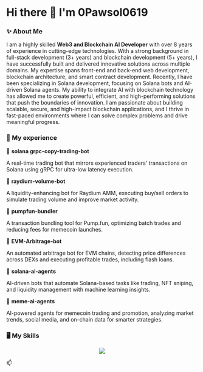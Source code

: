 # Hi there 👋 I'm 0Pawsol0619


### ✨ About Me

I am a highly skilled **Web3 and Blockchain AI Developer** with over 8 years of experience in cutting-edge technologies. With a strong background in full-stack development (3+ years) and blockchain development (5+ years), I have successfully built and delivered innovative solutions across multiple domains.
My expertise spans front-end and back-end web development, blockchain architecture, and smart contract development. Recently, I have been specializing in Solana development, focusing on Solana bots and AI-driven Solana agents. My ability to integrate AI with blockchain technology has allowed me to create powerful, efficient, and high-performing solutions that push the boundaries of innovation.
I am passionate about building scalable, secure, and high-impact blockchain applications, and I thrive in fast-paced environments where I can solve complex problems and drive meaningful progress.


### 👣 My experience

💠 __solana grpc-copy-trading-bot__

A real-time trading bot that mirrors experienced traders' transactions on Solana using gRPC for ultra-low latency execution.

💠 __raydium-volume-bot__

A liquidity-enhancing bot for Raydium AMM, executing buy/sell orders to simulate trading volume and improve market activity.

💠 __pumpfun-bundler__

A transaction bundling tool for Pump.fun, optimizing batch trades and reducing fees for memecoin launches.

💠 __EVM-Arbitrage-bot__

An automated arbitrage bot for EVM chains, detecting price differences across DEXs and executing profitable trades, including flash loans.

💠 __solana-ai-agents__

AI-driven bots that automate Solana-based tasks like trading, NFT sniping, and liquidity management with machine learning insights.

💠 __meme-ai-agents__

AI-powered agents for memecoin trading and promotion, analyzing market trends, social media, and on-chain data for smarter strategies.


### 🖥️ My Skills


<p align="center">
  <a href="https://skillicons.dev">
    <img src="https://skillicons.dev/icons?i=c,cpp,html,css,sass,js,bootstrap,tailwind,styledcomponents,ts,react,nextjs,vite,nodejs,vue,express,npm,yarn,gcp,ai,java,jquery,php,phpstorm,laravel,mysql,mongodb,postman,rails,ruby,bots,rust,solidity,ubuntu,wordpress,sublime,visualstudio,vscode,figma,git,github,githubactions,gitlab,powershell" />
  </a>
</p>

📫
